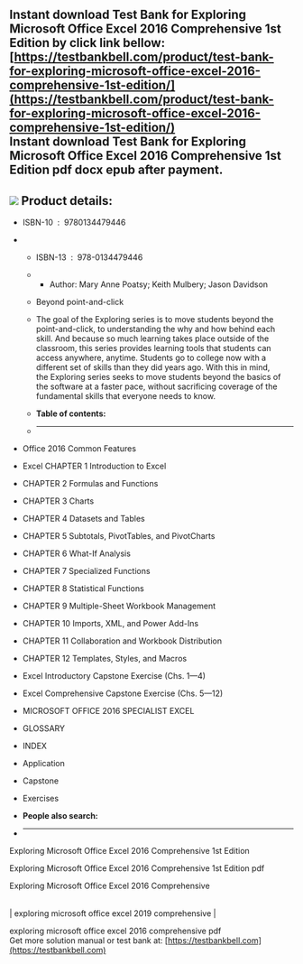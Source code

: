 Instant download **Test Bank for Exploring Microsoft Office Excel 2016 Comprehensive 1st Edition** by click link bellow:  
[https://testbankbell.com/product/test-bank-for-exploring-microsoft-office-excel-2016-comprehensive-1st-edition/](https://testbankbell.com/product/test-bank-for-exploring-microsoft-office-excel-2016-comprehensive-1st-edition/)  
**Instant download Test Bank for Exploring Microsoft Office Excel 2016 Comprehensive 1st Edition pdf docx epub after payment.**
-------------------------------------------------------------------------------------------------------------------------------


![](https://testbankbell.com/wp-content/uploads/2023/05/0134479440-5.jpg)
**Product details:**
--------------------


* ISBN-10 ‏ : ‎ 9780134479446
* * ISBN-13 ‏ : ‎ 978-0134479446
  * * Author: Mary Anne Poatsy; Keith Mulbery; Jason Davidson
   
  * Beyond point-and-click
 
  * The goal of the Exploring series is to move students beyond the point-and-click, to understanding the why and how behind each skill. And because so much learning takes place outside of the classroom, this series provides learning tools that students can access anywhere, anytime. Students go to college now with a different set of skills than they did years ago. With this in mind, the Exploring series seeks to move students beyond the basics of the software at a faster pace, without sacrificing coverage of the fundamental skills that everyone needs to know.
  * **Table of contents:**
  * ----------------------
 
* Office 2016 Common Features
* Excel CHAPTER 1 Introduction to Excel
* CHAPTER 2 Formulas and Functions
* CHAPTER 3 Charts
* CHAPTER 4 Datasets and Tables
* CHAPTER 5 Subtotals, PivotTables, and PivotCharts
* CHAPTER 6 What-If Analysis
* CHAPTER 7 Specialized Functions
* CHAPTER 8 Statistical Functions
* CHAPTER 9 Multiple-Sheet Workbook Management
* CHAPTER 10 Imports, XML, and Power Add-Ins
* CHAPTER 11 Collaboration and Workbook Distribution
* CHAPTER 12 Templates, Styles, and Macros
* Excel Introductory Capstone Exercise (Chs. 1—4)
* Excel Comprehensive Capstone Exercise (Chs. 5—12)
* MICROSOFT OFFICE 2016 SPECIALIST EXCEL
* GLOSSARY
* INDEX
* Application
* Capstone
* Exercises
* **People also search:**
* -----------------------

Exploring Microsoft Office Excel 2016 Comprehensive 1st Edition

Exploring Microsoft Office Excel 2016 Comprehensive 1st Edition pdf

Exploring Microsoft Office Excel 2016 Comprehensive


|  |
| --- |
| 
exploring microsoft office excel 2019 comprehensive
 |


 exploring microsoft office excel 2016 comprehensive pdf  
  Get more solution manual or test bank at: [https://testbankbell.com](https://testbankbell.com)
